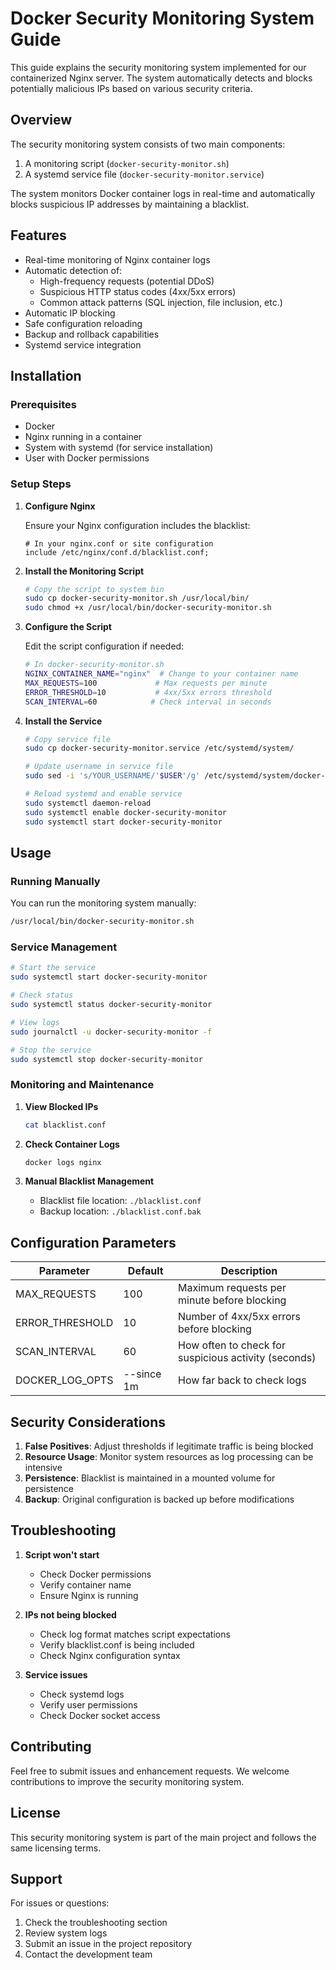 # Docker Security Monitoring System Guide

This guide explains the security monitoring system implemented for our containerized Nginx server. The system automatically detects and blocks potentially malicious IPs based on various security criteria.

## Overview

The security monitoring system consists of two main components:
1. A monitoring script (`docker-security-monitor.sh`)
2. A systemd service file (`docker-security-monitor.service`)

The system monitors Docker container logs in real-time and automatically blocks suspicious IP addresses by maintaining a blacklist.

## Features

- Real-time monitoring of Nginx container logs
- Automatic detection of:
  - High-frequency requests (potential DDoS)
  - Suspicious HTTP status codes (4xx/5xx errors)
  - Common attack patterns (SQL injection, file inclusion, etc.)
- Automatic IP blocking
- Safe configuration reloading
- Backup and rollback capabilities
- Systemd service integration

## Installation

### Prerequisites

- Docker
- Nginx running in a container
- System with systemd (for service installation)
- User with Docker permissions

### Setup Steps

1. **Configure Nginx**

   Ensure your Nginx configuration includes the blacklist:
   ```nginx
   # In your nginx.conf or site configuration
   include /etc/nginx/conf.d/blacklist.conf;
   ```

2. **Install the Monitoring Script**

   ```bash
   # Copy the script to system bin
   sudo cp docker-security-monitor.sh /usr/local/bin/
   sudo chmod +x /usr/local/bin/docker-security-monitor.sh
   ```

3. **Configure the Script**

   Edit the script configuration if needed:
   ```bash
   # In docker-security-monitor.sh
   NGINX_CONTAINER_NAME="nginx"  # Change to your container name
   MAX_REQUESTS=100             # Max requests per minute
   ERROR_THRESHOLD=10           # 4xx/5xx errors threshold
   SCAN_INTERVAL=60            # Check interval in seconds
   ```

4. **Install the Service**

   ```bash
   # Copy service file
   sudo cp docker-security-monitor.service /etc/systemd/system/
   
   # Update username in service file
   sudo sed -i 's/YOUR_USERNAME/'$USER'/g' /etc/systemd/system/docker-security-monitor.service
   
   # Reload systemd and enable service
   sudo systemctl daemon-reload
   sudo systemctl enable docker-security-monitor
   sudo systemctl start docker-security-monitor
   ```

## Usage

### Running Manually

You can run the monitoring system manually:
```bash
/usr/local/bin/docker-security-monitor.sh
```

### Service Management

```bash
# Start the service
sudo systemctl start docker-security-monitor

# Check status
sudo systemctl status docker-security-monitor

# View logs
sudo journalctl -u docker-security-monitor -f

# Stop the service
sudo systemctl stop docker-security-monitor
```

### Monitoring and Maintenance

1. **View Blocked IPs**
   ```bash
   cat blacklist.conf
   ```

2. **Check Container Logs**
   ```bash
   docker logs nginx
   ```

3. **Manual Blacklist Management**
   - Blacklist file location: `./blacklist.conf`
   - Backup location: `./blacklist.conf.bak`

## Configuration Parameters

| Parameter | Default | Description |
|-----------|---------|-------------|
| MAX_REQUESTS | 100 | Maximum requests per minute before blocking |
| ERROR_THRESHOLD | 10 | Number of 4xx/5xx errors before blocking |
| SCAN_INTERVAL | 60 | How often to check for suspicious activity (seconds) |
| DOCKER_LOG_OPTS | --since 1m | How far back to check logs |

## Security Considerations

1. **False Positives**: Adjust thresholds if legitimate traffic is being blocked
2. **Resource Usage**: Monitor system resources as log processing can be intensive
3. **Persistence**: Blacklist is maintained in a mounted volume for persistence
4. **Backup**: Original configuration is backed up before modifications

## Troubleshooting

1. **Script won't start**
   - Check Docker permissions
   - Verify container name
   - Ensure Nginx is running

2. **IPs not being blocked**
   - Check log format matches script expectations
   - Verify blacklist.conf is being included
   - Check Nginx configuration syntax

3. **Service issues**
   - Check systemd logs
   - Verify user permissions
   - Check Docker socket access

## Contributing

Feel free to submit issues and enhancement requests. We welcome contributions to improve the security monitoring system.

## License

This security monitoring system is part of the main project and follows the same licensing terms.

## Support

For issues or questions:
1. Check the troubleshooting section
2. Review system logs
3. Submit an issue in the project repository
4. Contact the development team 